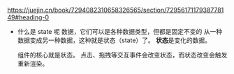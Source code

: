 https://juejin.cn/book/7294082310658326565/section/7295617117938778149#heading-0

- 什么是 state 呢
  数据，它们可以是各种数据类型，但都是固定不变的
  从一种数据变成另一种数据，这种就是状态（state）了。
  **状态**是变化的数据。

  组件的核心就是状态。
  点击、拖拽等交互事件会改变状态，而状态改变会触发重新渲染。

  